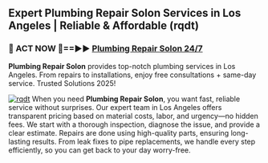 ## Expert Plumbing Repair Solon Services in Los Angeles | Reliable & Affordable (rqdt)  

<h3>🚿 ACT NOW 🌟==►► <a href="https://tinyurl.com/2ne6vx2x" rel="nofollow">Plumbing Repair Solon 24/7</a></h3>

**Plumbing Repair Solon** provides top-notch plumbing services in Los Angeles. From repairs to installations, enjoy free consultations + same-day service. Trusted Solutions 2025!

[![rqdt](https://i.imgur.com/4PFF4AK.jpeg)](https://tinyurl.com/2ne6vx2x)
When you need **Plumbing Repair Solon**, you want fast, reliable service without surprises. Our expert team in Los Angeles offers transparent pricing based on material costs, labor, and urgency—no hidden fees. We start with a thorough inspection, diagnose the issue, and provide a clear estimate. Repairs are done using high-quality parts, ensuring long-lasting results. From leak fixes to pipe replacements, we handle every step efficiently, so you can get back to your day worry-free.